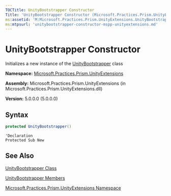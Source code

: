 ```yaml
---
TOCTitle: UnityBootstrapper Constructor
Title: 'UnityBootstrapper Constructor (Microsoft.Practices.Prism.UnityExtensions)'
ms:assetid: 'M:Microsoft.Practices.Prism.UnityExtensions.UnityBootstrapper.\#ctor'
ms:mtpsurl: 'unitybootstrapper-constructor-mspp-unityextensions.md'
---
```


# UnityBootstrapper Constructor

Initializes a new instance of the [UnityBootstrapper](/patterns-practices/reference/unitybootstrapper-class-mspp-unityextensions) class

**Namespace:** [Microsoft.Practices.Prism.UnityExtensions](/patterns-practices/reference/mspp-unityextensions-namespace)

**Assembly:** Microsoft.Practices.Prism.UnityExtensions (in Microsoft.Practices.Prism.UnityExtensions.dll)

**Version:** 5.0.0.0 (5.0.0.0)

## Syntax

```C#
protected UnityBootstrapper()
```

```VB
'Declaration
Protected Sub New
```

## See Also

[UnityBootstrapper Class](/patterns-practices/reference/unitybootstrapper-class-mspp-unityextensions)

[UnityBootstrapper Members](/patterns-practices/reference/unitybootstrapper-members-mspp-unityextensions)

[Microsoft.Practices.Prism.UnityExtensions Namespace](/patterns-practices/reference/mspp-unityextensions-namespace)
